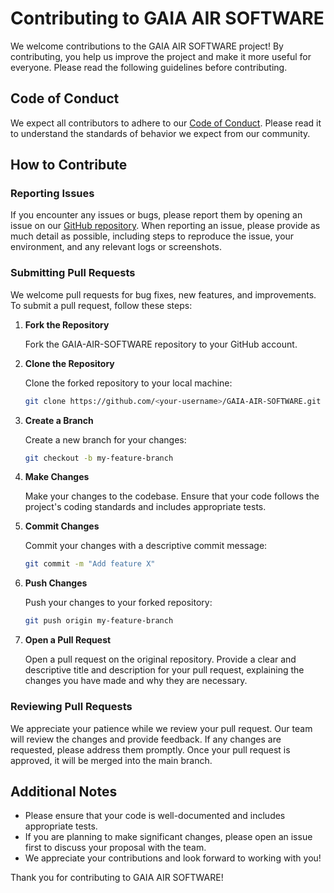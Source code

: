 # Contributing to GAIA AIR SOFTWARE

We welcome contributions to the GAIA AIR SOFTWARE project! By contributing, you help us improve the project and make it more useful for everyone. Please read the following guidelines before contributing.

## Code of Conduct

We expect all contributors to adhere to our [Code of Conduct](code_of_conduct.md). Please read it to understand the standards of behavior we expect from our community.

## How to Contribute

### Reporting Issues

If you encounter any issues or bugs, please report them by opening an issue on our [GitHub repository](https://github.com/Robbbo-T/GAIA-AIR-SOFTWARE/issues). When reporting an issue, please provide as much detail as possible, including steps to reproduce the issue, your environment, and any relevant logs or screenshots.

### Submitting Pull Requests

We welcome pull requests for bug fixes, new features, and improvements. To submit a pull request, follow these steps:

1. **Fork the Repository**

   Fork the GAIA-AIR-SOFTWARE repository to your GitHub account.

2. **Clone the Repository**

   Clone the forked repository to your local machine:

   ```bash
   git clone https://github.com/<your-username>/GAIA-AIR-SOFTWARE.git
   ```

3. **Create a Branch**

   Create a new branch for your changes:

   ```bash
   git checkout -b my-feature-branch
   ```

4. **Make Changes**

   Make your changes to the codebase. Ensure that your code follows the project's coding standards and includes appropriate tests.

5. **Commit Changes**

   Commit your changes with a descriptive commit message:

   ```bash
   git commit -m "Add feature X"
   ```

6. **Push Changes**

   Push your changes to your forked repository:

   ```bash
   git push origin my-feature-branch
   ```

7. **Open a Pull Request**

   Open a pull request on the original repository. Provide a clear and descriptive title and description for your pull request, explaining the changes you have made and why they are necessary.

### Reviewing Pull Requests

We appreciate your patience while we review your pull request. Our team will review the changes and provide feedback. If any changes are requested, please address them promptly. Once your pull request is approved, it will be merged into the main branch.

## Additional Notes

- Please ensure that your code is well-documented and includes appropriate tests.
- If you are planning to make significant changes, please open an issue first to discuss your proposal with the team.
- We appreciate your contributions and look forward to working with you!

Thank you for contributing to GAIA AIR SOFTWARE!
